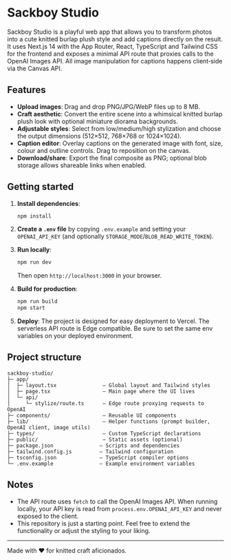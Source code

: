 # Sackboy Studio

Sackboy Studio is a playful web app that allows you to transform photos into a cute
knitted burlap plush style and add captions directly on the result. It uses
Next.js 14 with the App Router, React, TypeScript and Tailwind CSS for the
frontend and exposes a minimal API route that proxies calls to the OpenAI
Images API. All image manipulation for captions happens client‑side via the
Canvas API.

## Features

- **Upload images**: Drag and drop PNG/JPG/WebP files up to 8 MB.
- **Craft aesthetic**: Convert the entire scene into a whimsical knitted burlap
  plush look with optional miniature diorama backgrounds.
- **Adjustable styles**: Select from low/medium/high stylization and choose the
  output dimensions (512×512, 768×768 or 1024×1024).
- **Caption editor**: Overlay captions on the generated image with font,
  size, colour and outline controls. Drag to reposition on the canvas.
- **Download/share**: Export the final composite as PNG; optional blob storage
  allows shareable links when enabled.

## Getting started

1. **Install dependencies**:

   ```bash
   npm install
   ```

2. **Create a `.env` file** by copying `.env.example` and setting your
   `OPENAI_API_KEY` (and optionally `STORAGE_MODE`/`BLOB_READ_WRITE_TOKEN`).

3. **Run locally**:

   ```bash
   npm run dev
   ```

   Then open `http://localhost:3000` in your browser.

4. **Build for production**:

   ```bash
   npm run build
   npm start
   ```

5. **Deploy**: The project is designed for easy deployment to Vercel. The
   serverless API route is Edge compatible. Be sure to set the same env
   variables on your deployed environment.

## Project structure

```
sackboy-studio/
├─ app/
│  ├─ layout.tsx               – Global layout and Tailwind styles
│  ├─ page.tsx                 – Main page where the UI lives
│  └─ api/
│     └─ stylize/route.ts      – Edge route proxying requests to OpenAI
├─ components/                 – Reusable UI components
├─ lib/                        – Helper functions (prompt builder, OpenAI client, image utils)
├─ types/                      – Custom TypeScript declarations
├─ public/                     – Static assets (optional)
├─ package.json               – Scripts and dependencies
├─ tailwind.config.js         – Tailwind configuration
├─ tsconfig.json              – TypeScript compiler options
└─ .env.example               – Example environment variables
```

## Notes

- The API route uses `fetch` to call the OpenAI Images API. When running
  locally, your API key is read from `process.env.OPENAI_API_KEY` and never
  exposed to the client.
- This repository is just a starting point. Feel free to extend the
  functionality or adjust the styling to your liking.

---

Made with ❤️  for knitted craft aficionados.